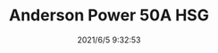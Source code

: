 ﻿---
layout: post 
title: Anderson Power 50A HSG
tags: 
categories: housing-terminal
overview: 
series: 
part_number: 0530-1
thumb_img: 
small_img: static/202106/530-20210605.jpg
date: 2021/6/5 9:32:53
---



